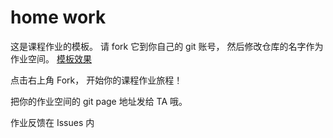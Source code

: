# home work

这是课程作业的模板。 请 fork 它到你自己的 git 账号， 然后修改仓库的名字作为作业空间。 [模板效果](https://sysu-swi.github.io/homework/)

点击右上角 Fork， 开始你的课程作业旅程！

把你的作业空间的 git page 地址发给 TA 哦。 

作业反馈在 Issues 内
